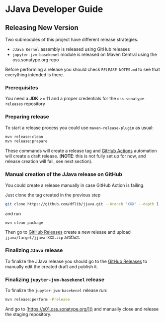 # JJava Developer Guide

## Releasing New Version

Two submodules of this project have different release strategies.

- `JJava Kernel` assembly is released using GitHub releases
- `jupyter-jvm-basekenel` module is released on Maven Central using the oss.sonatype.org repo

Before performing a release you should check `RELEASE-NOTES.md` to see that everything intended is there.

### Prerequisites

You need a **JDK** >= 11 and a proper credentials for the `oss-sonatype-releases` repository

### Preparing release

To start a release process you could use `maven-release-plugin` as usual:

```bash
mvn release:clean
mvn release:prapare
```

These commands will create a release tag and [GitHub Actions](https://github.com/dflib/jjava/actions/workflows/release.yml) automation will create a draft release.
(**NOTE**: this is not fully set up for now, and release creation will fail, see next section).

### Manual creation of the JJava release on GitHub

You could create a release manually in case GitHub Action is failing.

Just clone the tag created in the previous step

```bash
git clone https://github.com/dflib/jjava.git --branch "XXX" --depth 1
```
and run
```bash
mvn clean package
```

Then go to [GitHub Releases](https://github.com/dflib/jjava/releases) create a new release and upload `jjava/target/jjava-XXX.zip` artifact.

### Finalizing `JJava` release

To finalize the JJava release you should go to the [GitHub Releases](https://github.com/dflib/jjava/releases) to manually edit the created draft and publish it.

### Finalizing `jupyter-jvm-basekenel` release

To finalize the `jupyter-jvm-basekenel` release run:

```bash
mvn release:perform -Prelease
```

And go to [https://s01.oss.sonatype.org/]() and manually close and release the staging repository.
